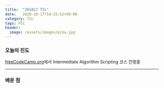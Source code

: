 ```yaml
---
title:  "201017 TIL"
date:   2020-10-17T14:25:52+09:00
category: TIL
tags: FCC
header:
  image: /assets/images/pika.jpg
---
```


<h3>오늘의 진도</h3>

[freeCodeCamp.org](https://www.freecodecamp.org/)에서 Intermediate Algorithm Scripting 코스 진행중

<hr>

<h3>배운 점</h3>

